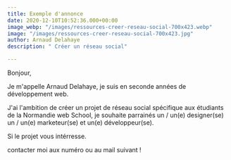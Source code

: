 ```yaml
---
title: Exemple d'annonce
date: 2020-12-10T10:52:36.000+00:00
image_webp: "/images/ressources-creer-reseau-social-700x423.webp"
image: "/images/ressources-creer-reseau-social-700x423.jpg"
author: Arnaud Delahaye
description: " Créer un réseau social"

---
```

Bonjour,

Je m'appelle Arnaud Delahaye, je suis en seconde années de développement web.

J'ai l'ambition de créer un projet de réseau social spécifique aux étudiants de la Normandie web School, je souhaite parrainés un / un(e) designer(se) un / un(e) marketeur(se) et  un(e) développeur(se).

Si le projet vous intérresse.

contacter moi aux numéro ou au mail suivant !
